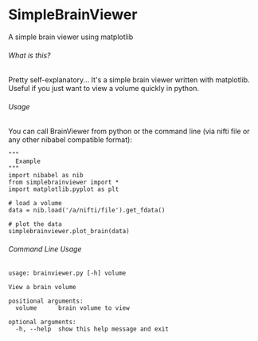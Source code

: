 # SimpleBrainViewer
A simple brain viewer using matplotlib

###### What is this?
Pretty self-explanatory... It's a simple brain viewer written
with matplotlib. Useful if you just want to view a volume quickly
in python.

###### Usage

You can call BrainViewer from python or the command line (via nifti file or any other nibabel compatible format):

```
"""
  Example
"""
import nibabel as nib
from simplebrainviewer import *
import matplotlib.pyplot as plt

# load a volume
data = nib.load('/a/nifti/file').get_fdata()

# plot the data
simplebrainviewer.plot_brain(data)

```

###### Command Line Usage
```
usage: brainviewer.py [-h] volume

View a brain volume

positional arguments:
  volume      brain volume to view

optional arguments:
  -h, --help  show this help message and exit
```
